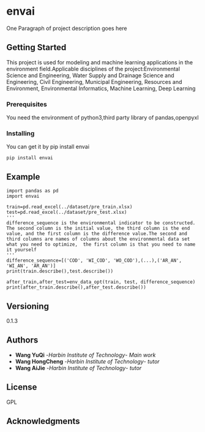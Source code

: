 # envai
 
One Paragraph of project description goes here
 
## Getting Started
 
This project is used for modeling and machine learning applications in the environment field.Applicable disciplines of the project:Environmental Science and Engineering, Water Supply and Drainage Science and Engineering, Civil Engineering, Municipal Engineering, Resources and Environment, Environmental Informatics, Machine Learning, Deep Learning
 
### Prerequisites
You need the environment of python3,third party library of pandas,openpyxl


### Installing
You can get it by pip install envai
```
pip install envai
```

 
## Example
```
import pandas as pd
import envai

train=pd.read_excel(../dataset/pre_train.xlsx)
test=pd.read_excel(../dataset/pre_test.xlsx)
'''
difference_sequence is the environmental indicator to be constructed. The second column is the initial value, the third column is the end value, and the first column is the difference value.The second and third columns are names of columns about the environmental data set what you need to optimize,  the first column is that you need to name it yourself
'''
difference_sequence=[('COD', 'WI_COD', 'WO_COD'),(...),('AR_AN', 'WI_AN', 'AR_AN')]
print(train.describe(),test.describe())

after_train,after_test=env_data_opt(train, test, difference_sequence)
print(after_train.describe(),after_test.describe())
```
## Versioning
 0.1.3

 
## Authors
 
* **Wang YuQi** -*Harbin Institute of Technology*- *Main work* 
* **Wang HongCheng** -*Harbin Institute of Technology*- *tutor* 
* **Wang AiJie** -*Harbin Institute of Technology*- *tutor* 
 
 
## License
 
GPL
 
## Acknowledgments
 

